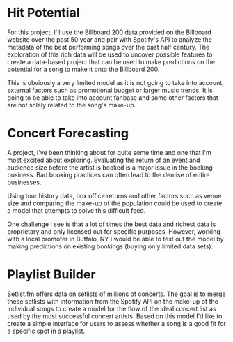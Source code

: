 # Hit Potential

For this project, I'll use the Billboard 200 data provided on the Billboard website over the past 50 year and pair with Spotify's API to analyze the metadata of the best performing songs over the past half century. The exploration of this rich data will be used to uncover possible features to create a data-based project that can be used to make predictions on the potential for a song to make it onto the Billboard 200.

This is obviously a very limited model as it is not going to take into account, external factors such as promotional budget or larger music trends. It is going to be able to take into account fanbase and some other factors that are not solely related to the song's make-up.

# Concert Forecasting

A project, I've been thinking about for quite some time and one that I'm most excited about exploring. Evaluating the return of an event and audience size before the artist is booked is a major issue in the booking business. Bad booking practices can often lead to the demise of entire businesses.

Using tour history data, box office returns and other factors such as venue size and comparing the make-up of the population could be used to create a model that attempts to solve this difficult feed.

One challenge I see is that a lot of times the best data and richest data is proprietary and only licensed out for specific purposes. However, working with a local promoter in Buffalo, NY I would be able to test out the model by making predictions on existing bookings (buying only limited data sets).

# Playlist Builder

Setlist.fm offers data on setlists of millions of concerts. The goal is to merge these setlists with information from the Spotify API on the make-up of the individual songs to create a model for the flow of the ideal concert list as used by the most successful concert artists. Based on this model I'd like to create a simple interface for users to assess whether a song is a good fit for a specific spot in a playlist.